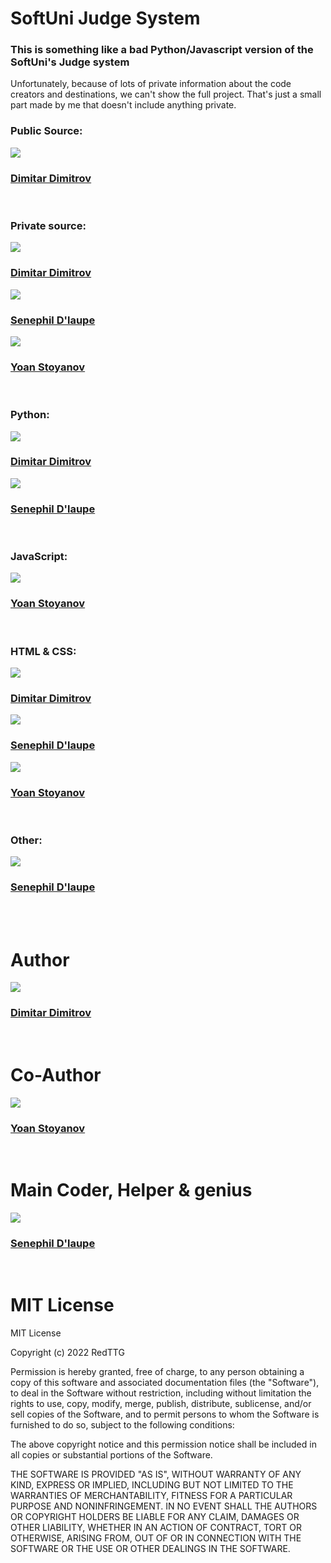 # SoftUni Judge System
### This is something like a bad Python/Javascript version of the SoftUni's Judge system
Unfortunately, because of lots of private information about the code creators and destinations, we can't show the full project. That's just a small part made by me that doesn't include anything private.

### Public Source:
<a href="https://github.com/MitkoVtori"><img src="fdj"></a>

### <a href="https://github.com/MitkoVtori">Dimitar Dimitrov</a>
<br>

### Private source:
<a href="https://github.com/MitkoVtori"><img src="fdj"></a>

### <a href="https://github.com/MitkoVtori">Dimitar Dimitrov</a>

<a href="https://github.com/SnepalDelaupe"><img src="https://user-images.githubusercontent.com/118673878/203285446-98548a5d-f411-4ca2-bd0a-d49260dc78cc.png"></a>

### <a href="https://github.com/SnepalDelaupe">Senephil D'laupe</a>

<a href="https://github.com/HackerstoyanovBG"><img src="https://user-images.githubusercontent.com/114164593/203284109-a0bc6e7e-3432-40ab-9955-4598938bec4c.png"></a>

### <a href="https://github.com/HackerstoyanovBG">Yoan Stoyanov</a>
<br>

### Python:
<a href="https://github.com/MitkoVtori"><img src="fdj"></a>

### <a href="https://github.com/MitkoVtori">Dimitar Dimitrov</a>

<a href="https://github.com/SnepalDelaupe"><img src="https://user-images.githubusercontent.com/118673878/203285446-98548a5d-f411-4ca2-bd0a-d49260dc78cc.png"></a>

### <a href="https://github.com/SnepalDelaupe">Senephil D'laupe</a>
<br>

### JavaScript:
<a href="https://github.com/HackerstoyanovBG"><img src="https://user-images.githubusercontent.com/114164593/203284109-a0bc6e7e-3432-40ab-9955-4598938bec4c.png"></a>

### <a href="https://github.com/HackerstoyanovBG">Yoan Stoyanov</a>
<br>

### HTML & CSS:
<a href="https://github.com/MitkoVtori"><img src="fdj"></a>

### <a href="https://github.com/MitkoVtori">Dimitar Dimitrov</a>

<a href="https://github.com/SnepalDelaupe"><img src="https://user-images.githubusercontent.com/118673878/203285446-98548a5d-f411-4ca2-bd0a-d49260dc78cc.png"></a>

### <a href="https://github.com/SnepalDelaupe">Senephil D'laupe</a>

<a href="https://github.com/HackerstoyanovBG"><img src="https://user-images.githubusercontent.com/114164593/203284109-a0bc6e7e-3432-40ab-9955-4598938bec4c.png"></a>

### <a href="https://github.com/HackerstoyanovBG">Yoan Stoyanov</a>
<br>

### Other:
<a href="https://github.com/SnepalDelaupe"><img src="https://user-images.githubusercontent.com/118673878/203285446-98548a5d-f411-4ca2-bd0a-d49260dc78cc.png"></a>

### <a href="https://github.com/SnepalDelaupe">Senephil D'laupe</a>
<br>
<br>

# Author
<a href="https://github.com/MitkoVtori"><img src="fdj"></a>

### <a href="https://github.com/MitkoVtori">Dimitar Dimitrov</a>
<br>

# Co-Author
<a href="https://github.com/HackerstoyanovBG"><img src="https://user-images.githubusercontent.com/114164593/203284109-a0bc6e7e-3432-40ab-9955-4598938bec4c.png"></a>

### <a href="https://github.com/HackerstoyanovBG">Yoan Stoyanov</a>
<br>

# Main Coder, Helper & genius
<a href="https://github.com/SnepalDelaupe"><img src="https://user-images.githubusercontent.com/118673878/203285446-98548a5d-f411-4ca2-bd0a-d49260dc78cc.png"></a>

### <a href="https://github.com/SnepalDelaupe">Senephil D'laupe</a>
<br>

# MIT License
MIT License

Copyright (c) 2022 RedTTG

Permission is hereby granted, free of charge, to any person obtaining a copy
of this software and associated documentation files (the "Software"), to deal
in the Software without restriction, including without limitation the rights
to use, copy, modify, merge, publish, distribute, sublicense, and/or sell
copies of the Software, and to permit persons to whom the Software is
furnished to do so, subject to the following conditions:

The above copyright notice and this permission notice shall be included in all
copies or substantial portions of the Software.

THE SOFTWARE IS PROVIDED "AS IS", WITHOUT WARRANTY OF ANY KIND, EXPRESS OR
IMPLIED, INCLUDING BUT NOT LIMITED TO THE WARRANTIES OF MERCHANTABILITY,
FITNESS FOR A PARTICULAR PURPOSE AND NONINFRINGEMENT. IN NO EVENT SHALL THE
AUTHORS OR COPYRIGHT HOLDERS BE LIABLE FOR ANY CLAIM, DAMAGES OR OTHER
LIABILITY, WHETHER IN AN ACTION OF CONTRACT, TORT OR OTHERWISE, ARISING FROM,
OUT OF OR IN CONNECTION WITH THE SOFTWARE OR THE USE OR OTHER DEALINGS IN THE
SOFTWARE.
